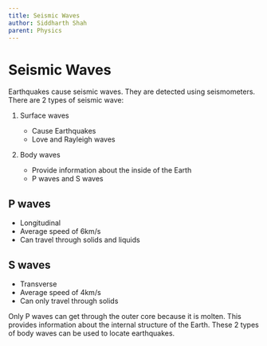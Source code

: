 ```yaml
---
title: Seismic Waves
author: Siddharth Shah
parent: Physics
---
```


# Seismic Waves

Earthquakes cause seismic waves. They are detected using seismometers. There are 2 types of seismic wave:

1. Surface waves
    - Cause Earthquakes
    - Love and Rayleigh waves

2. Body waves
    - Provide information about the inside of the Earth
    - P waves and S waves

## P waves

- Longitudinal
- Average speed of 6km/s
- Can travel through solids and liquids

## S waves

- Transverse
- Average speed of 4km/s
- Can only travel through solids

Only P waves can get through the outer core because it is molten. This provides information about the internal structure of the Earth. These 2 types of body waves can be used to locate earthquakes.